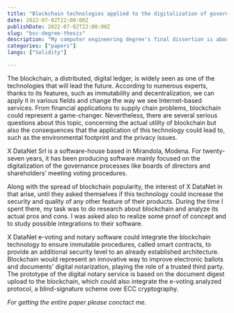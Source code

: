 ```yaml
---
title: "Blockchain technologies applied to the digitalization of governance processes in business contexts"
date: 2022-07-02T22:00:00Z
publishDate: 2022-07-02T22:00:00Z
slug: "bsc-degree-thesis"
description: "My computer engineering degree's final dissertion is about blockchain integration in management software."
categories: ["papers"]
langs: ["Solidity"]

---
```



The blockchain, a distributed, digital ledger, is widely seen as one of the technologies that will lead the future. According to numerous experts, thanks to its features, such as immutability and decentralization, we can apply it in various fields and change the way we see Internet-based services.  From financial applications to supply chain problems, blockchain could represent a game-changer. Nevertheless, there are several serious questions about this topic, concerning the actual utility of blockchain but also the consequences that the application of this technology could lead to, such as the environmental footprint and the privacy issues. 

X DataNet Srl is a software-house based in Mirandola, Modena. For twenty-seven years, it has been producing software mainly focused on the digitalization of the governance processes like boards of directors and shareholders’ meeting voting procedures.

Along with the spread of blockchain popularity, the interest of X DataNet in that arise, until they asked themselves if this technology could increase the security and quality of any other feature of their products. During the time I spent there, my task was to do research about blockchain and analyze its actual pros and cons. I was asked also to realize some proof of concept and to study possible integrations to their software. 

X DataNet e-voting and notary software could integrate the blockchain technology to ensure immutable procedures, called smart contracts, to provide an additional security level to an already established architecture.  Blockchain would represent an innovative way to improve electronic ballots and documents' digital notarization, playing the role of a trusted third party. The prototype of the digital notary service is based on the document digest upload to the blockchain, which could also integrate the e-voting analyzed protocol, a blind-signature scheme over ECC cryptography. 

_For getting the entire paper please conctact me._
